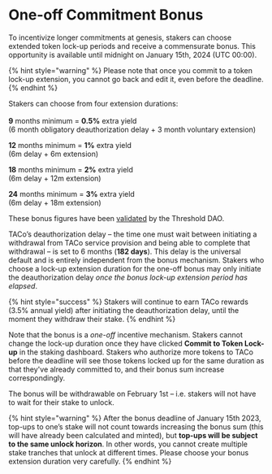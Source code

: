 # One-off Commitment Bonus

To incentivize longer commitments at genesis, stakers can choose extended token lock-up periods and receive a commensurate bonus. This opportunity is available until midnight on January 15th, 2024 (UTC 00:00).&#x20;

{% hint style="warning" %}
Please note that once you commit to a token lock-up extension, you cannot go back and edit it, even before the deadline.&#x20;
{% endhint %}

Stakers can choose from four extension durations: \
\
**9** months minimum = **0.5%** extra yield\
(6 month obligatory deauthorization delay + 3 month voluntary extension)

**12** months minimum  = **1%** extra yield\
(6m delay + 6m extension)&#x20;

**18** months minimum = **2%** extra yield\
(6m delay + 12m extension)&#x20;

**24** months minimum = **3%** extra yield\
(6m delay + 18m extension)&#x20;

These bonus figures have been [validated](https://snapshot.org/#/threshold.eth/proposal/0x868139f4c9769e2ebd779b0a94558bf8f424c790dfdb68506b5f8b67442ce768) by the Threshold DAO.

TACo’s deauthorization delay – the time one must wait between initiating a withdrawal from TACo service provision and being able to complete that withdrawal – is set to 6 months (**182 days**). This delay is the universal default and is entirely independent from the bonus mechanism. Stakers who choose a lock-up extension duration for the one-off bonus may only initiate the deauthorization delay _once the bonus lock-up extension period has elapsed_.&#x20;

{% hint style="success" %}
Stakers will continue to earn TACo rewards (3.5% annual yield) after initiating the deauthorization delay, until the moment they withdraw their stake.
{% endhint %}

Note that the bonus is a _one-off_ incentive mechanism. Stakers cannot change the lock-up duration once they have clicked **Commit to Token Lock-up** in the staking dashboard. Stakers who authorize more tokens to TACo before the deadline will see those tokens locked up for the same duration as that they've already committed to, and their bonus sum increase correspondingly.&#x20;

The bonus will be withdrawable on February 1st – i.e. stakers will not have to wait for their stake to unlock.&#x20;

{% hint style="warning" %}
After the bonus deadline of January 15th 2023, top-ups to one’s stake will not count towards increasing the bonus sum (this will have already been calculated and minted), but **top-ups will be subject to the same unlock horizon**. In other words, you cannot create multiple stake tranches that unlock at different times. Please choose your bonus extension duration very carefully.&#x20;
{% endhint %}
